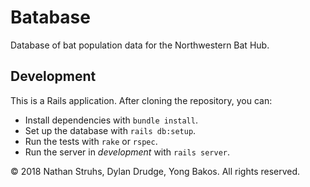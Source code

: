 # Batabase

Database of bat population data for the Northwestern Bat Hub.

## Development

This is a Rails application. After cloning the repository, you can:

* Install dependencies with `bundle install`.
* Set up the database with `rails db:setup`.
* Run the tests with `rake` or `rspec`.
* Run the server in _development_ with `rails server`.

&copy; 2018 Nathan Struhs, Dylan Drudge, Yong Bakos. All rights reserved.